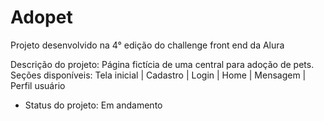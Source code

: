 # Adopet

 Projeto desenvolvido na 4° edição do challenge front end da Alura
 
 Descrição do projeto:  Página fictícia de uma central para adoção de pets. <br>
 Seções disponíveis: Tela inicial | Cadastro | Login | Home | Mensagem | Perfil usuário
- Status do projeto: Em andamento
